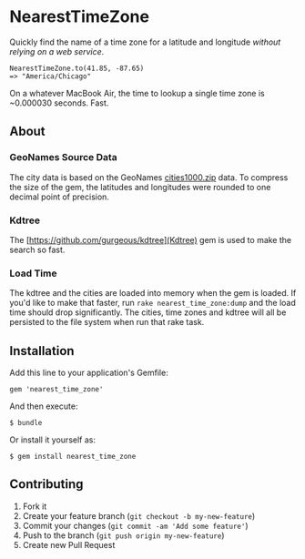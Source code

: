 # NearestTimeZone

Quickly find the name of a time zone for a latitude and longitude *without relying on a web service*.

    NearestTimeZone.to(41.85, -87.65)
    => "America/Chicago"

On a whatever MacBook Air, the time to lookup a single time zone is ~0.000030 seconds. Fast.

## About

### GeoNames Source Data

The city data is based on the GeoNames [cities1000.zip](http://download.geonames.org/export/dump/) data. To compress the size of the gem, the latitudes and longitudes were rounded to one decimal point of precision.

### Kdtree

The [https://github.com/gurgeous/kdtree](Kdtree) gem is used to make the search so fast.

### Load Time

The kdtree and the cities are loaded into memory when the gem is loaded. If you'd like to make that faster, run `rake nearest_time_zone:dump` and the load time should drop significantly. The cities, time zones and kdtree will all be persisted to the file system when run that rake task.

## Installation

Add this line to your application's Gemfile:

    gem 'nearest_time_zone'

And then execute:

    $ bundle

Or install it yourself as:

    $ gem install nearest_time_zone

## Contributing

1. Fork it
2. Create your feature branch (`git checkout -b my-new-feature`)
3. Commit your changes (`git commit -am 'Add some feature'`)
4. Push to the branch (`git push origin my-new-feature`)
5. Create new Pull Request
